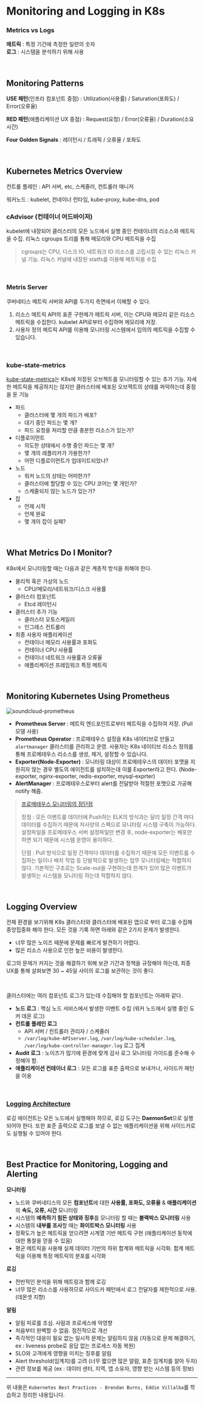# Monitoring and Logging in K8s

### Metrics vs Logs

**매트릭** : 특정 기간에 측정한 일련의 숫자 <br>
**로그** : 시스템을 분석하기 위해 사용

<br>

## Monitoring Patterns

**USE 패턴**(인프라 컴포넌트 중점) : Utilization(사용률) / Saturation(포화도) / Error(오류율) <br>

**RED 패턴**(애플리케이션 UX 중점) : Request(요청) / Error(오류율) / Duration(소요시간) <br>

**Four Golden Signals** : 레이턴시 / 트래픽 / 오류율 / 포화도 <br>

<br>

## Kubernetes Metrics Overview

컨트롤 플레인 : API 서버, etc, 스케줄러, 컨트롤러 매니저 <br>

워커노드 : kubelet, 컨네이너 런타임, kube-proxy, kube-dns, pod <br>

### cAdvisor (컨테이너 어드바이저)

kubelet에 내장되어 클러스터의 모든 노드에서 실행 중인 컨테이너의 리소스와 메트릭을 수집. 리눅스 cgroups 트리를 통해 메모리와 CPU 메트릭을 수집

> cgroups는 CPU, 디스크 IO, 네트워크 IO 리소스를 고립시킬 수 있는 리눅스 커널 기능. 리눅스 커널에 내장된 statfs를 이용해 메트릭을 수집

<br>

### Metris Server

쿠버네티스 메트릭 서버와 API를 두가지 측면에서 이해할 수 있다.

1. 리소스 메트릭 API의 표준 구현체가 메트릭 서버, 이는 CPU와 메모리 같은 리소스 메트릭을 수집한다. kubelet API로부터 수집하며 메모리에 저장.
2. 사용자 정의 메트릭 API를 이용해 모니터링 시스템에서 임의의 메트릭을 수집할 수 있습니다.

<br>

### kube-state-metrics

[kube-state-metrics](https://github.com/kubernetes/kube-state-metrics/tree/master/docs)는 K8s에 저장된 오브젝트를 모니터링할 수 있는 추가 기능. 자세한 메트릭을 제공하지는 않지만 클러스터에 배포된 오브젝트의 상태를 파악하는데 중점을 둔 기능

- 파드
  - 클러스터에 몇 개의 파드가 배포?
  - 대기 중인 파드는 몇 개?
  - 파드 요청을 처리할 만큼 충분한 리소스가 있는가?
- 디플로이먼트
  - 의도한 상태에서 수행 중인 파드는 몇 개?
  - 몇 개의 레플리카가 가용한가?
  - 어떤 디플로이먼트가 업데이트되었나?
- 노드
  - 워커 노드의 상태는 어떠한가?
  - 클러스터에 할당할 수 있는 CPU 코어는 몇 개인가?
  - 스케줄되지 않는 노드가 있는가?
- 잡
  - 언제 시작
  - 언제 완료
  - 몇 개의 잡이 실패?

<br>

## What Metrics Do I Monitor?

K8s에서 모니터링할 때는 다음과 같은 계층적 방식을 취해야 한다.

- 물리적 혹은 가상의 노드
  - CPU/메모리/네트워크/디스크 사용률
- 클러스터 컴포넌트
  - Etcd 레이턴시
- 클러스터 추가 기능
  - 클러스터 오토스케일러
  - 인그레스 컨트롤러
- 최종 사용자 애플리케이션
  - 컨테이너 메모리 사용률과 포화도
  - 컨테이너 CPU 사용률
  - 컨테이너 네트워크 사용률과 오류율
  - 애플리케이션 프레임워크 특정 메트릭

<br>

## Monitoring Kubernetes Using Prometheus

![soundcloud-prometheus](https://developers.soundcloud.com/blog/6ad4784882b3758430eea84a3c25486b/prometheus_architecture.svg)

- **Prometheus Server** : 메트릭 엔드포인트로부터 메트릭을 수집하여 저장. (Pull 모델 사용)
- **Prometheus Operator** : 프로메테우스 설정을 K8s 네이티브로 만들고 `alertmanager` 클러스터를 관리하고 운영. 사용자는 K8s 네이티브 리소스 정의를 통해 프로메테우스 리소스를 생성, 제거, 설정할 수 있습니다.
- **Exporter(Node-Exporter)** : 모니터링 대상이 프로메테우스의 데이터 포맷을 지원히자 않는 경우 별도의 에이전트를 설치하는데 이를 Exporter라고 한다. (Node-exporter, nginx-exporter, redis-exporter, mysql-exprter)
- **AlertManager** : 프로메테우스로부터 alert를 전달받아 적절한 포맷으로 가공해 notify 해줌.



> [프로메테우스 모니터링의 장단점](https://twofootdog.tistory.com/17)
>
> 장점 : 모든 이벤트를 데이터에 Push하는 ELK의 방식과는 달리 일정 간격 마다 데이터를 수집하기 때문에 저사양의 스펙으로 모니터링 시스템 구축이 가능하다. 설정파일을 프로메테우스 서버 설정파일만 변경 후, node-exporter는 배포만 하면 되기 때문에 시스템 운영이 용이하다.
>
> 단점 : Pull 방식으로 일정 간격마다 데이터를 수집하기 때문에 모든 이벤트를 수집하는 일이나 배치 작업 등 단발적으로 발생하는 업무 모니터링에는 적합하지 않다. 기본적인 구조로는 Scale-out을 구현하는데 한계가 있어 많은 이벤트가 발생하는 시스템을 모니터링 하는데 적합하지 않다.

<br>

## Logging Overview

전체 환경을 보기위해 K8s 클러스터와 클러스터에 배포된 앱으로 부터 로그를 수집해 중앙집중화 해야 한다. 모든 것을 기록 하면 아래와 같은 2가지 문제가 발생한다.

- 너무 많은 노이즈 때문에 문제를 빠르게 발견하기 어렵다.
- 많은 리소스 사용으로 인한 높은 비용이 발생한다.

로그의 문제가 커지는 것을 해결하기 위해 보관 기간과 정책을 규정해야 하는데, 최종 UX를 통해 살펴보면 30 ~ 45일 사이의 로그를 보관하는 것이 좋다.

<br>

클러스터에는 여러 컴포넌트 로그가 있는데 수집해야 할 컴포넌트는 아래와 같다.

- **노드 로그** : 핵심 노드 서비스에서 발생한 이벤트 수집 (워커 노드에서 실행 중인 도커 데몬 로그)
- **컨트롤 플레인 로그**
  - API 서버 / 컨트롤러 관리자 / 스케줄러
  - `/var/log/kube-APIserver.log`, `/var/log/kube-scheduler.log`, `/var/log/kube-controller-manager.log` 로그 집계
- **Audit 로그** : 노이즈가 많기에 환경에 맞게 감사 로그 모니터링 가이드를 준수해 수정해야 함.
- **애플리케이션 컨테이너 로그** : 모든 로그를 표준 출력으로 보내거나, 사이드카 패턴을 이용

<br>

### [Logging Architecture](https://kubernetes.io/docs/concepts/cluster-administration/logging/)

로깅 에이전트는 모든 노드에서 실행해야 하므로, 로깅 도구는 **DaemonSet**으로 실행되어야 한다. 또한 표준 출력으로 로그를 보낼 수 없는 애플리케이션을 위해 사이드카로도 실행될 수 있어야 한다.

<br>

## Best Practice for Monitoring, Logging and Alerting

**모니터링**

- 노드와 쿠버네티스의 모든 **컴포넌트**에 대한 **사용률, 포화도, 오류율** & **애플리케이션**의 **속도, 오류, 시간** 모니터링
- 시스템의 **예측하기 힘든 상태와 징후**를 모니터링 할 때는 **블랙박스 모니터링** 사용
- 시스템의 **내부를 조사**할 때는 **화이트박스 모니터링** 사용
- 정확도가 높은 메트릭을 얻으려면 시계열 기반 메트릭 구현 (애플리케이션 동작에 대한 통찰을 얻을 수 있음)
- 평균 메트릭을 사용해 실제 데이터 기반의 하위 합계와 메트릭을 시각화. 합계 메트릭을 이용해 특정 메트릭의 분포를 시각화

**로깅**

- 전반적인 분석을 위해 메트링과 함께 로깅
- 너무 많은 리소스를 사용하므로 사이드카 패턴에서 로그 전달자를 제한적으로 사용. (데몬셋 지향)

**알림**

- 알림 피로를 조심. 사람과 프로세스에 악영향
- 처음부터 완벽할 수 없음. 점진적으로 개선
- 즉각적인 대응이 필요 없는 일시적 문제는 알림하지 않음 (자동으로 문제 해결하기, ex : liveness probe로 응답 없는 프로세스 자동 복원)
- SLO와 고객에게 영향을 미치는 징후를 알림
- Alert threshold(임계치)를 고려 (너무 짧으면 많은 알람, 표준 임계치를 알아 두자)
- 관련 정보를 제공 (ex : 데이터 센터, 지역, 앱 소유자, 영향 받는 시스템 등의 정보)

---

위 내용은 `Kubernetes Best Practices - Brendan Burns, Eddie Villalba`를 학습하고 정리한 내용입니다.
